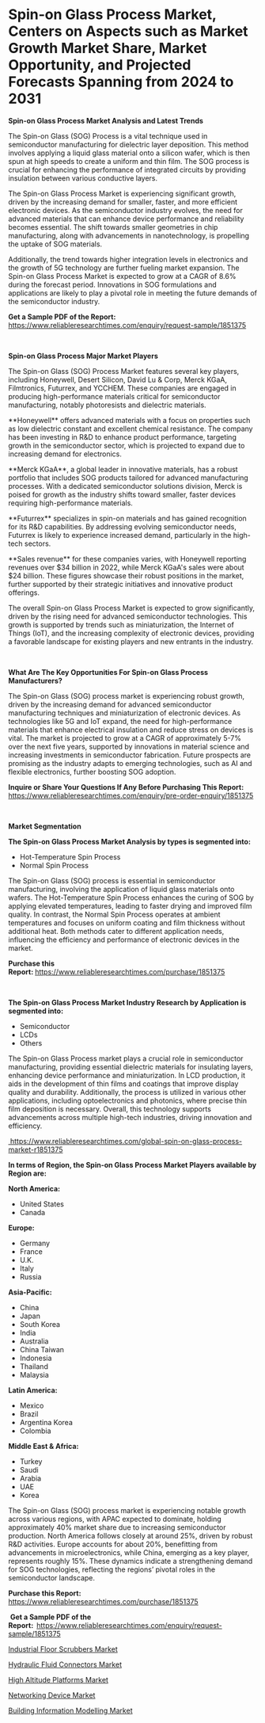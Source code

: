 <p><h1>Spin-on Glass Process Market, Centers on Aspects such as Market Growth Market Share, Market Opportunity, and Projected Forecasts Spanning from 2024 to 2031</h1></p><p><strong>Spin-on Glass Process Market Analysis and Latest Trends</strong></p>
<p><p>The Spin-on Glass (SOG) Process is a vital technique used in semiconductor manufacturing for dielectric layer deposition. This method involves applying a liquid glass material onto a silicon wafer, which is then spun at high speeds to create a uniform and thin film. The SOG process is crucial for enhancing the performance of integrated circuits by providing insulation between various conductive layers.</p><p>The Spin-on Glass Process Market is experiencing significant growth, driven by the increasing demand for smaller, faster, and more efficient electronic devices. As the semiconductor industry evolves, the need for advanced materials that can enhance device performance and reliability becomes essential. The shift towards smaller geometries in chip manufacturing, along with advancements in nanotechnology, is propelling the uptake of SOG materials.</p><p>Additionally, the trend towards higher integration levels in electronics and the growth of 5G technology are further fueling market expansion. The Spin-on Glass Process Market is expected to grow at a CAGR of 8.6% during the forecast period. Innovations in SOG formulations and applications are likely to play a pivotal role in meeting the future demands of the semiconductor industry.</p></p>
<p><strong>Get a Sample PDF of the Report:&nbsp;</strong> <a href="https://www.reliableresearchtimes.com/enquiry/request-sample/1851375?utm_campaign=1486&utm_medium=2&utm_source=Github&utm_content=ia&utm_term=19102024&utm_id=spin-on-glass-process">https://www.reliableresearchtimes.com/enquiry/request-sample/1851375</a></p>
<p>&nbsp;</p>
<p><strong>Spin-on Glass Process Major Market Players</strong></p>
<p><p>The Spin-on Glass (SOG) Process Market features several key players, including Honeywell, Desert Silicon, David Lu & Corp, Merck KGaA, Filmtronics, Futurrex, and YCCHEM. These companies are engaged in producing high-performance materials critical for semiconductor manufacturing, notably photoresists and dielectric materials.</p><p>**Honeywell** offers advanced materials with a focus on properties such as low dielectric constant and excellent chemical resistance. The company has been investing in R&D to enhance product performance, targeting growth in the semiconductor sector, which is projected to expand due to increasing demand for electronics.</p><p>**Merck KGaA**, a global leader in innovative materials, has a robust portfolio that includes SOG products tailored for advanced manufacturing processes. With a dedicated semiconductor solutions division, Merck is poised for growth as the industry shifts toward smaller, faster devices requiring high-performance materials. </p><p>**Futurrex** specializes in spin-on materials and has gained recognition for its R&D capabilities. By addressing evolving semiconductor needs, Futurrex is likely to experience increased demand, particularly in the high-tech sectors.</p><p>**Sales revenue** for these companies varies, with Honeywell reporting revenues over $34 billion in 2022, while Merck KGaA's sales were about $24 billion. These figures showcase their robust positions in the market, further supported by their strategic initiatives and innovative product offerings.</p><p>The overall Spin-on Glass Process Market is expected to grow significantly, driven by the rising need for advanced semiconductor technologies. This growth is supported by trends such as miniaturization, the Internet of Things (IoT), and the increasing complexity of electronic devices, providing a favorable landscape for existing players and new entrants in the industry.</p></p>
<p>&nbsp;</p>
<p><strong>What Are The Key Opportunities For Spin-on Glass Process Manufacturers?</strong></p>
<p><p>The Spin-on Glass (SOG) process market is experiencing robust growth, driven by the increasing demand for advanced semiconductor manufacturing techniques and miniaturization of electronic devices. As technologies like 5G and IoT expand, the need for high-performance materials that enhance electrical insulation and reduce stress on devices is vital. The market is projected to grow at a CAGR of approximately 5-7% over the next five years, supported by innovations in material science and increasing investments in semiconductor fabrication. Future prospects are promising as the industry adapts to emerging technologies, such as AI and flexible electronics, further boosting SOG adoption.</p></p>
<p><strong>Inquire or Share Your Questions If Any Before Purchasing This Report:</strong> <a href="https://www.reliableresearchtimes.com/enquiry/pre-order-enquiry/1851375?utm_campaign=1486&utm_medium=2&utm_source=Github&utm_content=ia&utm_term=19102024&utm_id=spin-on-glass-process">https://www.reliableresearchtimes.com/enquiry/pre-order-enquiry/1851375</a></p>
<p>&nbsp;</p>
<p><strong>Market Segmentation</strong></p>
<p><strong>The Spin-on Glass Process Market Analysis by types is segmented into:</strong></p>
<p><ul><li>Hot-Temperature Spin Process</li><li>Normal Spin Process</li></ul></p>
<p><p>The Spin-on Glass (SOG) process is essential in semiconductor manufacturing, involving the application of liquid glass materials onto wafers. The Hot-Temperature Spin Process enhances the curing of SOG by applying elevated temperatures, leading to faster drying and improved film quality. In contrast, the Normal Spin Process operates at ambient temperatures and focuses on uniform coating and film thickness without additional heat. Both methods cater to different application needs, influencing the efficiency and performance of electronic devices in the market.</p></p>
<p><strong>Purchase this Report:&nbsp;</strong><a href="https://www.reliableresearchtimes.com/purchase/1851375?utm_campaign=1486&utm_medium=2&utm_source=Github&utm_content=ia&utm_term=19102024&utm_id=spin-on-glass-process">https://www.reliableresearchtimes.com/purchase/1851375</a></p>
<p>&nbsp;</p>
<p><strong>The Spin-on Glass Process Market Industry Research by Application is segmented into:</strong></p>
<p><ul><li>Semiconductor</li><li>LCDs</li><li>Others</li></ul></p>
<p><p>The Spin-on Glass Process market plays a crucial role in semiconductor manufacturing, providing essential dielectric materials for insulating layers, enhancing device performance and miniaturization. In LCD production, it aids in the development of thin films and coatings that improve display quality and durability. Additionally, the process is utilized in various other applications, including optoelectronics and photonics, where precise thin film deposition is necessary. Overall, this technology supports advancements across multiple high-tech industries, driving innovation and efficiency.</p></p>
<p><a href="https://www.reliableresearchtimes.com/global-spin-on-glass-process-market-r1851375?utm_campaign=1486&utm_medium=2&utm_source=Github&utm_content=ia&utm_term=19102024&utm_id=spin-on-glass-process">&nbsp;https://www.reliableresearchtimes.com/global-spin-on-glass-process-market-r1851375</a></p>
<p><strong>In terms of Region, the Spin-on Glass Process Market Players available by Region are:</strong></p>
<p>
    <p> <strong> North America: </strong>
        <ul>
            <li>United States</li>
            <li>Canada</li>
        </ul>
        </p> 
    <p> <strong> Europe: </strong>
        <ul>
            <li>Germany</li>
            <li>France</li>
            <li>U.K.</li>
            <li>Italy</li>
            <li>Russia</li>
        </ul>
        </p> 
    <p> <strong> Asia-Pacific: </strong>
        <ul>
            <li>China</li>
            <li>Japan</li>
            <li>South Korea</li>
            <li>India</li>
            <li>Australia</li>
            <li>China Taiwan</li>
            <li>Indonesia</li>
            <li>Thailand</li>
            <li>Malaysia</li>
        </ul>
        </p> 
    <p> <strong> Latin America: </strong>
        <ul>
            <li>Mexico</li>
            <li>Brazil</li>
            <li>Argentina Korea</li>
            <li>Colombia</li>
        </ul>
        </p> 
    <p> <strong> Middle East & Africa: </strong>
        <ul>
            <li>Turkey</li>
            <li>Saudi</li>
            <li>Arabia</li>
            <li>UAE</li>
            <li>Korea</li>
        </ul>
    </p>
    </p>
<p><p>The Spin-on Glass (SOG) process market is experiencing notable growth across various regions, with APAC expected to dominate, holding approximately 40% market share due to increasing semiconductor production. North America follows closely at around 25%, driven by robust R&D activities. Europe accounts for about 20%, benefitting from advancements in microelectronics, while China, emerging as a key player, represents roughly 15%. These dynamics indicate a strengthening demand for SOG technologies, reflecting the regions’ pivotal roles in the semiconductor landscape.</p></p>
<p><strong>Purchase this Report: </strong><a href="https://www.reliableresearchtimes.com/purchase/1851375?utm_campaign=1486&utm_medium=2&utm_source=Github&utm_content=ia&utm_term=19102024&utm_id=spin-on-glass-process">https://www.reliableresearchtimes.com/purchase/1851375</a></p>
<p>&nbsp;<strong>Get a Sample PDF of the Report:&nbsp;&nbsp;</strong><a href="https://www.reliableresearchtimes.com/enquiry/request-sample/1851375?utm_campaign=1486&utm_medium=2&utm_source=Github&utm_content=ia&utm_term=19102024&utm_id=spin-on-glass-process">https://www.reliableresearchtimes.com/enquiry/request-sample/1851375</a></p>
<p><strong></strong></p>
<p><p><a href="https://www.linkedin.com/pulse/global-industrial-floor-scrubbers-market-opportunities-forecast-ppiuf?utm_campaign=1486&utm_medium=2&utm_source=Github&utm_content=ia&utm_term=19102024&utm_id=spin-on-glass-process">Industrial Floor Scrubbers Market</a></p><p><a href="https://www.linkedin.com/pulse/strategic-insights-global-hydraulic-fluid-connectors-market-tkadf?utm_campaign=1486&utm_medium=2&utm_source=Github&utm_content=ia&utm_term=19102024&utm_id=spin-on-glass-process">Hydraulic Fluid Connectors Market</a></p><p><a href="https://www.linkedin.com/pulse/charting-future-comprehensive-analysis-global-high-altitude-klzxf?utm_campaign=1486&utm_medium=2&utm_source=Github&utm_content=ia&utm_term=19102024&utm_id=spin-on-glass-process">High Altitude Platforms Market</a></p><p><a href="https://www.linkedin.com/pulse/networking-device-market-overview-global-trends-future-prospects-zrhwf?utm_campaign=1486&utm_medium=2&utm_source=Github&utm_content=ia&utm_term=19102024&utm_id=spin-on-glass-process">Networking Device Market</a></p><p><a href="https://www.linkedin.com/pulse/strategic-roadmap-global-building-information-modelling-market-uvvcf?utm_campaign=1486&utm_medium=2&utm_source=Github&utm_content=ia&utm_term=19102024&utm_id=spin-on-glass-process">Building Information Modelling Market</a></p></p>